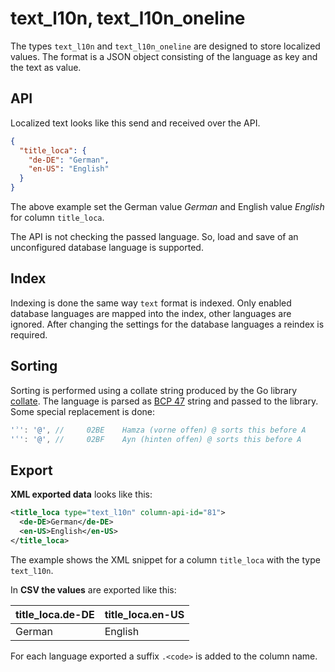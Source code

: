 # text\_l10n, text\_l10n\_oneline

The types `text_l10n` and `text_l10n_oneline` are designed to store localized values. The format is a JSON object consisting of the language as key and the text as value.

## API

Localized text looks like this send and received over the API.

```json
{
  "title_loca": {
    "de-DE": "German",
    "en-US": "English"
  }
}
```

The above example set the German value _German_ and English value _English_ for column `title_loca`.

The API is not checking the passed language. So, load and save of an unconfigured database language is supported.

## Index

Indexing is done the same way `text` format is indexed. Only enabled database languages are mapped into the index, other languages are ignored. After changing the settings for the database languages a reindex is required.

## Sorting

Sorting is performed using a collate string produced by the Go library [collate](https://pkg.go.dev/golang.org/x/text/collate). The language is parsed as [BCP 47](https://www.rfc-editor.org/info/bcp47) string and passed to the library. Some special replacement is done:

```go
'ʾ': '@', //     02BE    Hamza (vorne offen) @ sorts this before A
'ʿ': '@', //     02BF    Ayn (hinten offen) @ sorts this before A
```

## Export

**XML exported data** looks like this:

```xml
<title_loca type="text_l10n" column-api-id="81">
  <de-DE>German</de-DE>
  <en-US>English</en-US>
</title_loca>
```

The example shows the XML snippet for a column `title_loca` with the type `text_l10n`.

In **CSV the values** are exported like this:

| title\_loca.de-DE | title\_loca.en-US |
| ----------------- | ----------------- |
| German            | English           |

For each language exported a suffix `.<code>` is added to the column name.
